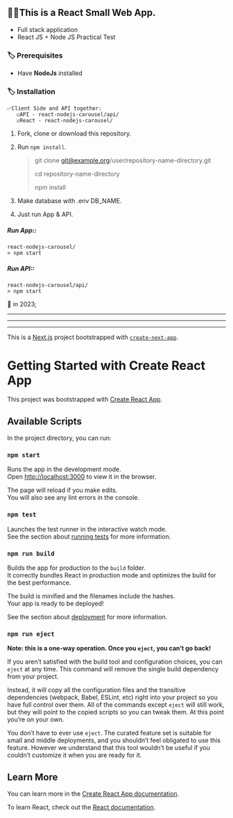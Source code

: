## 👨‍💻This is a React Small Web App.
- Full stack application 
- React JS + Node JS Practical Test

### 🏷️ Prerequisites

- Have **NodeJs** installed

### 🏷️ Installation

    ✅Client Side and API together:
       ☑️API - react-nodejs-carousel/api/
       ☑️React - react-nodejs-carousel/

 1. Fork, clone or download this repository.
 2. Run ` npm install `.

    > git clone git@example.org/user/repository-name-directory.git
    > 
    > cd repository-name-directory 
    > 
    > npm install
 
 3. Make database with .env DB_NAME.
 4. Just run App & API.

##### Run App::
    react-nodejs-carousel/ 
    > npm start
    
##### Run API::
    react-nodejs-carousel/api/ 
    > npm start

📌 in 2023;


______________
______________
______________

This is a [Next.js](https://nextjs.org/) project bootstrapped with [`create-next-app`](https://github.com/vercel/next.js/tree/canary/packages/create-next-app).


# Getting Started with Create React App

This project was bootstrapped with [Create React App](https://github.com/facebook/create-react-app).

## Available Scripts

In the project directory, you can run:

### `npm start`

Runs the app in the development mode.\
Open [http://localhost:3000](http://localhost:3000) to view it in the browser.

The page will reload if you make edits.\
You will also see any lint errors in the console.

### `npm test`

Launches the test runner in the interactive watch mode.\
See the section about [running tests](https://facebook.github.io/create-react-app/docs/running-tests) for more information.

### `npm run build`

Builds the app for production to the `build` folder.\
It correctly bundles React in production mode and optimizes the build for the best performance.

The build is minified and the filenames include the hashes.\
Your app is ready to be deployed!

See the section about [deployment](https://facebook.github.io/create-react-app/docs/deployment) for more information.

### `npm run eject`

**Note: this is a one-way operation. Once you `eject`, you can’t go back!**

If you aren’t satisfied with the build tool and configuration choices, you can `eject` at any time. This command will remove the single build dependency from your project.

Instead, it will copy all the configuration files and the transitive dependencies (webpack, Babel, ESLint, etc) right into your project so you have full control over them. All of the commands except `eject` will still work, but they will point to the copied scripts so you can tweak them. At this point you’re on your own.

You don’t have to ever use `eject`. The curated feature set is suitable for small and middle deployments, and you shouldn’t feel obligated to use this feature. However we understand that this tool wouldn’t be useful if you couldn’t customize it when you are ready for it.

## Learn More

You can learn more in the [Create React App documentation](https://facebook.github.io/create-react-app/docs/getting-started).

To learn React, check out the [React documentation](https://reactjs.org/).
